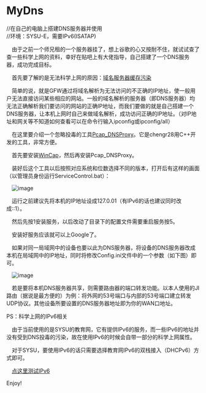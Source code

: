 # MyDns
//在自己的电脑上搭建DNS服务器并使用  
//环境：SYSU-E，需要IPv6(ISATAP)

&emsp;由于之前一个师兄租的一个服务器挂了，想上谷歌的心又按耐不住，就试试查了查一些科学上网的资料，幸好在贴吧上有大佬指导，自己搭建了一个DNS服务器，成功完成目标。  

&emsp;首先要了解的是无法科学上网的原因：[域名服务器缓存污染](https://zh.wikipedia.org/wiki/%E5%9F%9F%E5%90%8D%E6%9C%8D%E5%8A%A1%E5%99%A8%E7%BC%93%E5%AD%98%E6%B1%A1%E6%9F%93 "维基百科")

&emsp;简单的说，就是GFW通过将域名解析为无法访问的不正确的IP地址，使一般用户无法直接访问某些相应的网站。一般的域名解析的服务器（即DNS服务器）均无法正确解析我们要访问的网站的正确IP地址，而我们要做的就是自己搭建一个DNS服务器，让本机上网时自己来做域名解析，成功访问正确的IP地址。（对IP地址和网关等不知道如何查看可以在命令行输入ipconfig或ipconfig/all）

&emsp;在这里要介绍一个忽略投毒的工具[Pcap_DNSProxy](https://github.com/chengr28/Pcap_DNSProxy "Github")。它是chengr28用C++开发的工具，非常方便。  

&emsp;首先要安装[WinCap](http://www.winpcap.org/install/default.htm)，然后再安装Pcap_DNSProxy。

&emsp;装好后这个工具以后按照对应系统和位数选择不同的版本，打开后有这样的画面（以管理员身份运行ServiceControl.bat）：

&emsp;![image](https://github.com/LiuZHolmes/MyDns/blob/master/ReadmePictures/Pcap_DNSProxy.jpg)

&emsp;运行之前建议先将本机的IP地址设成127.0.01（有IPv6的话也建议同时改成::1）。

&emsp;然后先按1安装服务，以后改动了目录下的配置文件需要重启服务按5。

&emsp;安装好服务应该就可以上Google了。

&emsp;如果对同一局域网中的设备也要以此为DNS服务器，将设备的DNS服务器改成本机在局域网中的IP地址，同时将修改Config.ini文件中的一个参数（如下图）即可。

&emsp;![image](https://github.com/LiuZHolmes/MyDns/blob/master/ReadmePictures/Config.jpg)

&emsp;若是要将本机DNS服务器共享，则需要路由器的端口转发功能。以本人使用的JI路由（据说是最方便的）为例：将外网的53号端口与内部的53号端口建立转发UDP协议。其他设备所要设置的DNS服务器地址即为你的WAN口地址。
	
PS：科学上网的IPv6相关

&emsp;由于当前使用的是SYSU的教育网，它有提供IPv6的服务，而一些IPv6的地址并没有受到DNS投毒的污染，故在使用IPv6的时候会自带一部分的科学上网属性。

&emsp;对于SYSU，要使用IPv6的话只需要选择教育网IPv6的双栈接入（DHCPv6）方式即可。

&emsp;[点这里测试IPv6](http://www.test-ipv6.com/)

Enjoy!

　　
